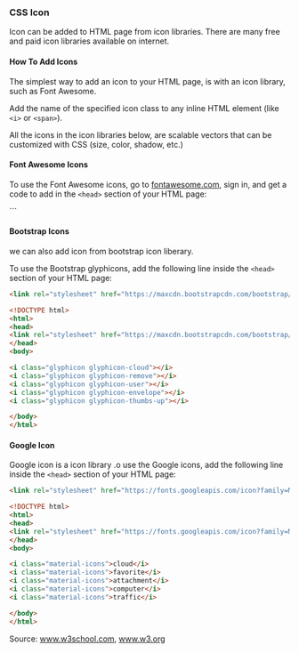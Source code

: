 ### CSS Icon

Icon can be added to HTML page from icon libraries. There are many free and paid icon libraries available on internet. 

#### How To Add Icons

The simplest way to add an icon to your HTML page, is with an icon library, such as Font Awesome.

Add the name of the specified icon class to any inline HTML element (like `<i>` or `<span>`).

All the icons in the icon libraries below, are scalable vectors that can be customized with CSS (size, color, shadow, etc.)

#### Font Awesome Icons

To use the Font Awesome icons, go to [fontawesome.com](https://fontawesome.com/), sign in, and get a code to add in the `<head>` section of your HTML page:

<script src="https://kit.fontawesome.com/yourcode.js" crossorigin="anonymous"></script

```html
<!DOCTYPE html>
<html>
<head>
<script src="https://kit.fontawesome.com/a076d05399.js" crossorigin="anonymous"></script>
</head>
<body>

<i class="fas fa-cloud"></i>
<i class="fas fa-heart"></i>
<i class="fas fa-car"></i>
<i class="fas fa-file"></i>
<i class="fas fa-bars"></i>

</body>
</html>
```



#### Bootstrap Icons

we can also add icon from bootstrap icon liberary.

To use the Bootstrap glyphicons, add the following line inside the `<head>` section of your HTML page:

```html
<link rel="stylesheet" href="https://maxcdn.bootstrapcdn.com/bootstrap/3.3.7/css/bootstrap.min.css">
```



```html
<!DOCTYPE html>
<html>
<head>
<link rel="stylesheet" href="https://maxcdn.bootstrapcdn.com/bootstrap/3.3.7/css/bootstrap.min.css">
</head>
<body>

<i class="glyphicon glyphicon-cloud"></i>
<i class="glyphicon glyphicon-remove"></i>
<i class="glyphicon glyphicon-user"></i>
<i class="glyphicon glyphicon-envelope"></i>
<i class="glyphicon glyphicon-thumbs-up"></i>

</body>
</html>
```

#### Google Icon

Google icon is a icon  library  .o use the Google icons, add the following line inside the `<head>` section of your HTML page:

```html
<link rel="stylesheet" href="https://fonts.googleapis.com/icon?family=Material+Icons">
```

```html
<!DOCTYPE html>
<html>
<head>
<link rel="stylesheet" href="https://fonts.googleapis.com/icon?family=Material+Icons">
</head>
<body>

<i class="material-icons">cloud</i>
<i class="material-icons">favorite</i>
<i class="material-icons">attachment</i>
<i class="material-icons">computer</i>
<i class="material-icons">traffic</i>

</body>
</html>
```



Source: www.w3school.com, www.w3.org